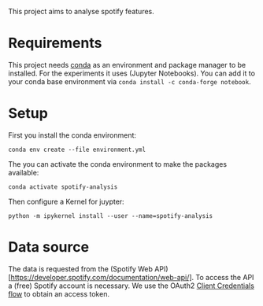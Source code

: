 This project aims to analyse spotify features.

# Requirements

This project needs [conda](https://docs.conda.io/en/) as an environment and package manager to be installed. For the experiments it uses (Jupyter Notebooks). You can add it to your conda base environment via `conda install -c conda-forge notebook`.

# Setup

First you install the conda environment:
```
conda env create --file environment.yml
```

The you can activate the conda environment to make the packages available:
```
conda activate spotify-analysis
```

Then configure a Kernel for juypter:
```
python -m ipykernel install --user --name=spotify-analysis
```

# Data source
The data is requested from the (Spotify Web API)[https://developer.spotify.com/documentation/web-api/]. To access the API a (free) Spotify account is necessary. We use the OAuth2 [Client Credentials flow](https://developer.spotify.com/documentation/general/guides/authorization/client-credentials/) to obtain an access token.

